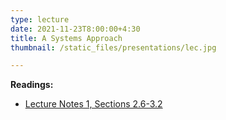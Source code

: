 ```yaml
---
type: lecture
date: 2021-11-23T8:00:00+4:30
title: A Systems Approach 
thumbnail: /static_files/presentations/lec.jpg

---
```

**Readings:**
- [Lecture Notes 1, Sections 2.6-3.2](http://cs.gmu.edu/~evgenios/teaching/cs600/automata.pdf)
